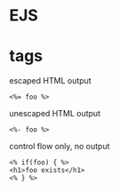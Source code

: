# EJS

# tags

escaped HTML output

`<%= foo %>`

unescaped HTML output

`<%- foo %>`

control flow only, no output

```
<% if(foo) { %>
<h1>foo exists</h1>
<% } %>
```
